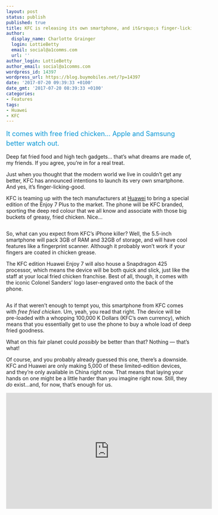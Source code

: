 ```yaml
---
layout: post
status: publish
published: true
title: KFC is releasing its own smartphone, and it&rsquo;s finger-licking-good
author:
  display_name: Charlotte Grainger
  login: LottieBetty
  email: social@a1comms.com
  url: ''
author_login: LottieBetty
author_email: social@a1comms.com
wordpress_id: 14397
wordpress_url: https://blog.buymobiles.net/?p=14397
date: '2017-07-20 09:39:33 +0100'
date_gmt: '2017-07-20 08:39:33 +0100'
categories:
- Features
tags:
- Huawei
- KFC
---
```

<p><span class="postStandFirst" style="color: #0896d5; line-height: 26px; font-size: 18px;">It comes with free fried chicken&hellip; Apple and Samsung better watch out.</span></p>
<p>Deep fat fried food and high tech gadgets&hellip; that&rsquo;s what dreams are made of, my friends. If you agree, you&rsquo;re in for a real treat.</p>
<p>Just when you thought that the modern world we live in couldn&rsquo;t get any better, KFC has announced intentions to launch its very own smartphone. And yes, it&rsquo;s finger-licking-good.</p>
<p>KFC is teaming up with the tech manufacturers at <a href="https://www.buymobiles.net/huawei" target="_blank" rel="noopener">Huawei</a> to bring a special edition of the Enjoy 7 Plus to the market. The phone will be KFC branded, sporting the deep red colour that we all know and associate with those big buckets of greasy, fried chicken. Nice&hellip;</p>
<p><img class="aligncenter size-full wp-image-14402" src="https://lh3.googleusercontent.com/wvtom_fwdip0FOxK75W2vkcmRWyuPHjVEZleJh8xZ_OTHH3Qi8E9Wu5HDbO71R2odKQ0KEflVXptE2aDRNP_TSo=s0" alt="" /></p>
<p>So, what can you expect from KFC&rsquo;s iPhone killer? Well, the 5.5-inch smartphone will pack 3GB of RAM and 32GB of storage, and will have cool features like a fingerprint scanner. Although it probably won&rsquo;t work if your fingers are coated in chicken grease.</p>
<p>The KFC edition Huawei Enjoy 7 will also house a Snapdragon 425 processor, which means the device will be both quick and slick, just like the staff at your local fried chicken franchise. Best of all, though, it comes with the iconic Colonel Sanders&rsquo; logo laser-engraved onto the back of the phone.</p>
<p><img class="aligncenter size-full wp-image-14400" src="https://lh3.googleusercontent.com/PYuEczsWmjmhE41avZA3DbJnetS74FHnu-ZqDbOVwDHONsCH8MAjEEuzNrVzfcjIxPOJ7V6PtDp5pKiQwE4PNg-L=s0" alt="" /></p>
<p>As if that weren&rsquo;t enough to tempt you, this smartphone from KFC comes with <em>free fried chicken</em>. Um, yeah, you read that right. The device will be pre-loaded with a whopping 100,000 K Dollars (KFC&rsquo;s own currency), which means that you essentially get to use the phone to buy a whole load of deep fried goodness.</p>
<p>What on this fair planet could <em>possibly </em>be better than that? Nothing &mdash;&nbsp;that&rsquo;s what!</p>
<p>Of course, and you probably already guessed this one, there&rsquo;s a downside. KFC and Huawei are only making 5,000 of these limited-edition devices, and they&rsquo;re only available in China right now. That means that laying your hands on one might be a little harder than you imagine right now. Still, they <em>do</em> exist...and, for now, that&rsquo;s enough for us.</p>
<p><iframe src="https://www.youtube.com/embed/td_l8lXzEHk" width="560" height="315" frameborder="0" allowfullscreen="allowfullscreen"></iframe></p>
